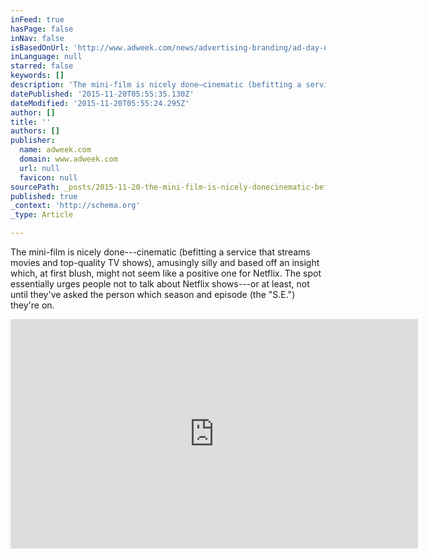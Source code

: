 ```yaml
---
inFeed: true
hasPage: false
inNav: false
isBasedOnUrl: 'http://www.adweek.com/news/advertising-branding/ad-day-netflix-shows-you-consequences-being-worst-kind-rat-168188'
inLanguage: null
starred: false
keywords: []
description: 'The mini-film is nicely done—cinematic (befitting a service that streams movies and top-quality TV shows), amusingly silly and based off an insight which, at fi'
datePublished: '2015-11-20T05:55:35.130Z'
dateModified: '2015-11-20T05:55:24.295Z'
author: []
title: ''
authors: []
publisher:
  name: adweek.com
  domain: www.adweek.com
  url: null
  favicon: null
sourcePath: _posts/2015-11-20-the-mini-film-is-nicely-donecinematic-befitting-a-service.md
published: true
_context: 'http://schema.org'
_type: Article

---
```

The mini-film is nicely done---cinematic (befitting a service that streams movies and top-quality TV shows), amusingly silly and based off an insight which, at first blush, might not seem like a positive one for Netflix. The spot essentially urges people not to talk about Netflix shows---or at least, not until they've asked the person which season and episode (the "S.E.") they're on.

<iframe width="652" height="367" src="https://www.youtube.com/embed/N8t6L_lje_E" frameborder="0" allowfullscreen="allowfullscreen" style=""></iframe>